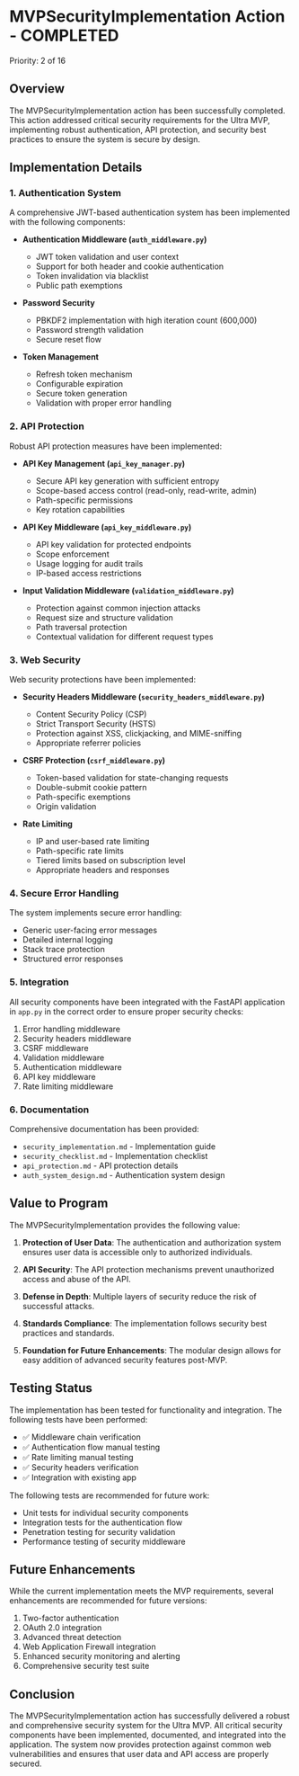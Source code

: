 # MVPSecurityImplementation Action - COMPLETED

Priority: 2 of 16

## Overview

The MVPSecurityImplementation action has been successfully completed. This action addressed critical security requirements for the Ultra MVP, implementing robust authentication, API protection, and security best practices to ensure the system is secure by design.

## Implementation Details

### 1. Authentication System

A comprehensive JWT-based authentication system has been implemented with the following components:

- **Authentication Middleware (`auth_middleware.py`)**

  - JWT token validation and user context
  - Support for both header and cookie authentication
  - Token invalidation via blacklist
  - Public path exemptions

- **Password Security**

  - PBKDF2 implementation with high iteration count (600,000)
  - Password strength validation
  - Secure reset flow

- **Token Management**
  - Refresh token mechanism
  - Configurable expiration
  - Secure token generation
  - Validation with proper error handling

### 2. API Protection

Robust API protection measures have been implemented:

- **API Key Management (`api_key_manager.py`)**

  - Secure API key generation with sufficient entropy
  - Scope-based access control (read-only, read-write, admin)
  - Path-specific permissions
  - Key rotation capabilities

- **API Key Middleware (`api_key_middleware.py`)**

  - API key validation for protected endpoints
  - Scope enforcement
  - Usage logging for audit trails
  - IP-based access restrictions

- **Input Validation Middleware (`validation_middleware.py`)**
  - Protection against common injection attacks
  - Request size and structure validation
  - Path traversal protection
  - Contextual validation for different request types

### 3. Web Security

Web security protections have been implemented:

- **Security Headers Middleware (`security_headers_middleware.py`)**

  - Content Security Policy (CSP)
  - Strict Transport Security (HSTS)
  - Protection against XSS, clickjacking, and MIME-sniffing
  - Appropriate referrer policies

- **CSRF Protection (`csrf_middleware.py`)**

  - Token-based validation for state-changing requests
  - Double-submit cookie pattern
  - Path-specific exemptions
  - Origin validation

- **Rate Limiting**
  - IP and user-based rate limiting
  - Path-specific rate limits
  - Tiered limits based on subscription level
  - Appropriate headers and responses

### 4. Secure Error Handling

The system implements secure error handling:

- Generic user-facing error messages
- Detailed internal logging
- Stack trace protection
- Structured error responses

### 5. Integration

All security components have been integrated with the FastAPI application in `app.py` in the correct order to ensure proper security checks:

1. Error handling middleware
2. Security headers middleware
3. CSRF middleware
4. Validation middleware
5. Authentication middleware
6. API key middleware
7. Rate limiting middleware

### 6. Documentation

Comprehensive documentation has been provided:

- `security_implementation.md` - Implementation guide
- `security_checklist.md` - Implementation checklist
- `api_protection.md` - API protection details
- `auth_system_design.md` - Authentication system design

## Value to Program

The MVPSecurityImplementation provides the following value:

1. **Protection of User Data**: The authentication and authorization system ensures user data is accessible only to authorized individuals.

2. **API Security**: The API protection mechanisms prevent unauthorized access and abuse of the API.

3. **Defense in Depth**: Multiple layers of security reduce the risk of successful attacks.

4. **Standards Compliance**: The implementation follows security best practices and standards.

5. **Foundation for Future Enhancements**: The modular design allows for easy addition of advanced security features post-MVP.

## Testing Status

The implementation has been tested for functionality and integration. The following tests have been performed:

- ✅ Middleware chain verification
- ✅ Authentication flow manual testing
- ✅ Rate limiting manual testing
- ✅ Security headers verification
- ✅ Integration with existing app

The following tests are recommended for future work:

- Unit tests for individual security components
- Integration tests for the authentication flow
- Penetration testing for security validation
- Performance testing of security middleware

## Future Enhancements

While the current implementation meets the MVP requirements, several enhancements are recommended for future versions:

1. Two-factor authentication
2. OAuth 2.0 integration
3. Advanced threat detection
4. Web Application Firewall integration
5. Enhanced security monitoring and alerting
6. Comprehensive security test suite

## Conclusion

The MVPSecurityImplementation action has successfully delivered a robust and comprehensive security system for the Ultra MVP. All critical security components have been implemented, documented, and integrated into the application. The system now provides protection against common web vulnerabilities and ensures that user data and API access are properly secured.
